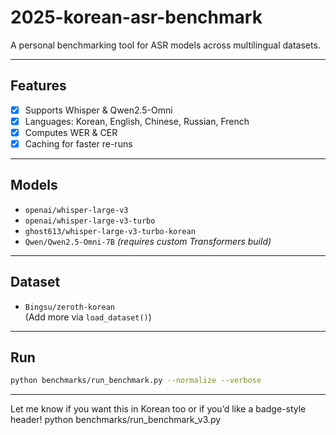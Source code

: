 # 2025-korean-asr-benchmark

A personal benchmarking tool for ASR models across multilingual datasets.

---

## Features

- [x] Supports Whisper & Qwen2.5-Omni
- [x] Languages: Korean, English, Chinese, Russian, French
- [x] Computes WER & CER
- [x] Caching for faster re-runs

---

## Models

- `openai/whisper-large-v3`
- `openai/whisper-large-v3-turbo`
- `ghost613/whisper-large-v3-turbo-korean`
- `Qwen/Qwen2.5-Omni-7B` *(requires custom Transformers build)*

---

## Dataset

- `Bingsu/zeroth-korean`  
(Add more via `load_dataset()`)

---

## Run

```bash
python benchmarks/run_benchmark.py --normalize --verbose
```

---

Let me know if you want this in Korean too or if you’d like a badge-style header!
python benchmarks/run_benchmark_v3.py